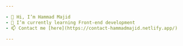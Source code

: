 ```yaml
---

- 👋 Hi, I’m Hammad Majid
- 🌱 I’m currently learning Front-end development 
- 📫 Contact me [here](https://contact-hammadmajid.netlify.app/)

---
```

